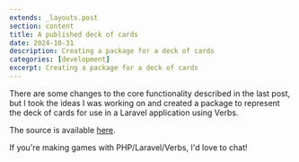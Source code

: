 ```yaml
---
extends: _layouts.post
section: content
title: A published deck of cards
date: 2024-10-31
description: Creating a package for a deck of cards
categories: [development]
excerpt: Creating a package for a deck of cards
---
```

There are some changes to the core functionality described in the last post, but I took the ideas I was working on and created a package to represent the deck of cards for use in a Laravel application using Verbs.

The source is available [here](https://github.com/jamessessford/playing-cards).

If you're making games with PHP/Laravel/Verbs, I'd love to chat!